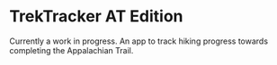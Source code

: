 # TrekTracker AT Edition

Currently a work in progress.
An app to track hiking progress towards completing the Appalachian Trail.
